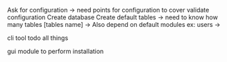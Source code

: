 Ask for configuration 
    -> need points for configuration to cover
validate configuration
Create database
Create default tables 
    -> need to know how many tables [tables name]
    -> Also depend on default modules ex: users
    -> 

cli tool todo all things

gui module to perform installation

